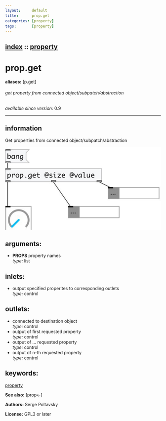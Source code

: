```yaml
---
layout:     default
title:      prop.get
categories: [property]
tags:       [property]
---
```

[index](index.html) :: [property](category_property.html)
---

# prop.get
**aliases:** [p.get]


###### get property from connected object/subpatch/abstraction

*available since version:* 0.9

---


## information
Get properties from connected object/subpatch/abstraction


[![example](../examples/img/prop.get.jpg)](../examples/pd/prop.get.pd)



## arguments:

* **PROPS**
property names<br>
_type:_ list<br>







## inlets:

* output specified properites to corresponding outlets<br>
_type:_ control



## outlets:

* connected to destination object<br>
_type:_ control
* output of first requested property<br>
_type:_ control
* output of ... requested property<br>
_type:_ control
* output of n-th requested property<br>
_type:_ control



## keywords:

[property](keywords/property.html)



**See also:**
[\[prop&lt;-\]](prop%3C-.html)




**Authors:** Serge Poltavsky




**License:** GPL3 or later





